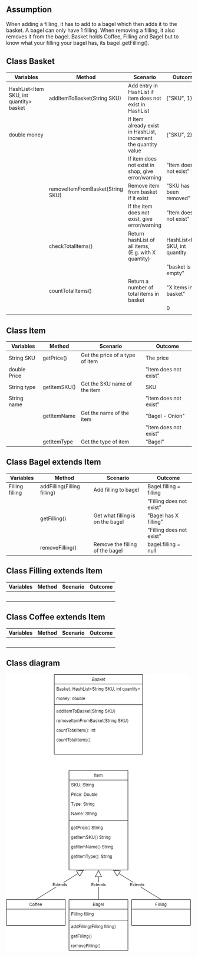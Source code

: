## Assumption
When adding a filling, it has to add to a bagel which then adds it to the basket. A bagel can only have 1 filling.
When removing a filling, it also removes it from the bagel.
Basket holds Coffee, Filling and Bagel but to know what your filling your bagel has, its bagel.getFilling().

## Class Basket
| Variables                               | Method                           | Scenario                                                        | Outcome                         |
|-----------------------------------------|----------------------------------|-----------------------------------------------------------------|---------------------------------|
| HashList<Item SKU, int quantity> basket | addItemToBasket(String SKU)      | Add entry in HashList if item does not exist in HashList        | {"SKU", 1}                      |
| double money                            |                                  | If Item already exist in HashList, increment the quantity value | {"SKU", 2}                      |
|                                         |                                  | If item does not exist in shop, give error/warning              | "Item does not exist"           |
|                                         | removeItemFromBasket(String SKU) | Remove item from basket if it exist                             | "SKU has been removed"          |
|                                         |                                  | If the item does not exist, give error/warning                  | "Item does not exist"           |
|                                         | checkTotalItems()                | Return hashList of all items, (E.g. with X quantity)            | HashList<Item SKU, int quantity |
|                                         |                                  |                                                                 | "basket is empty"               |
|                                         | countTotalItems()                | Return a number of total items in basket                        | "X items in basket"             |
|                                         |                                  |                                                                 | 0                               |
|                                         |                                  |                                                                 |                                 |


## Class Item
| Variables    | Method       | Scenario                        | Outcome               |
|--------------|--------------|---------------------------------|-----------------------|
| String SKU   | getPrice()   | Get the price of a type of item | The price             |
| double Price |              |                                 | "Item does not exist" |
| String type  | getItemSKU() | Get the SKU name of the item    | SKU                   |
| String name  |              |                                 | "Item does not exist" |
|              | getItemName  | Get the name of the item        | "Bagel - Onion"       |
|              |              |                                 | "Item does not exist" |
|              | getItemType  | Get the type of item            | "Bagel"               |


## Class Bagel extends Item
| Variables       | Method                      | Scenario                         | Outcome                  |
|-----------------|-----------------------------|----------------------------------|--------------------------|
| Filling filling | addFilling(Filling filling) | Add filling to bagel             | Bagel.filling = filling  |
|                 |                             |                                  | "Filling does not exist" |
|                 | getFilling()                | Get what filling is on the bagel | "Bagel has X filling"    |
|                 |                             |                                  | "Filling does not exist" |
|                 | removeFilling()             | Remove the filling of the bagel  | bagel.filling = null     |


## Class Filling extends Item
| Variables | Method | Scenario | Outcome |
|-----------|--------|----------|---------|
|           |        |          |         |
|           |        |          |         |
|           |        |          |         |
|           |        |          |         |
|           |        |          |         |

## Class Coffee extends Item
| Variables | Method | Scenario | Outcome |
|-----------|--------|----------|---------|
|           |        |          |         |
|           |        |          |         |
|           |        |          |         |
|           |        |          |         |
|           |        |          |         |


## Class diagram

![Class diagram of BoBs bagel](classDiagram.drawio.png)
